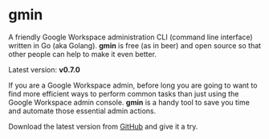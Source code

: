 # gmin
A friendly Google Workspace administration CLI (command line interface) written in Go (aka Golang). **gmin** is free (as in beer) and open source so that other people can help to make it even better.

Latest version: **v0.7.0**

If you are a Google Workspace admin, before long you are going to want to find more efficient ways to perform common tasks than just using the Google Workspace admin console. **gmin** is a handy tool to save you time and automate those essential admin actions.

Download the latest version from [GitHub](https://github.com/plusworx/gmin/releases) and give it a try.
